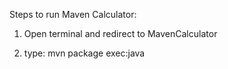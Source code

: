 Steps to run Maven Calculator:

1. Open terminal and redirect to MavenCalculator

2. type: mvn package exec:java

